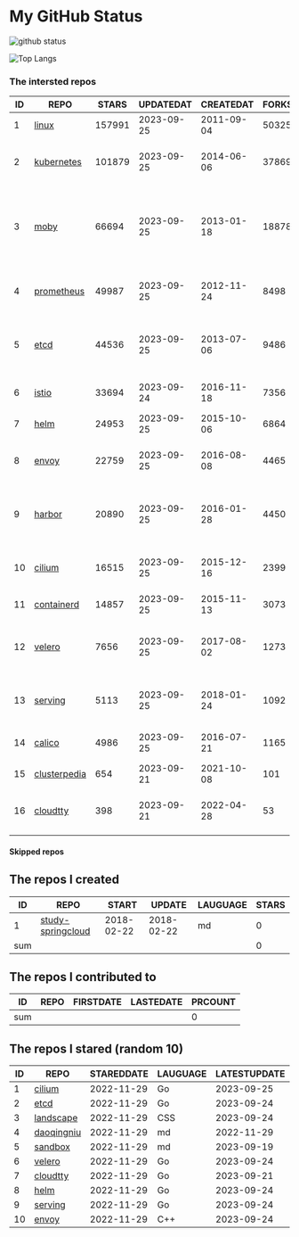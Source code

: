 # My GitHub Status

<img src="https://github-readme-stats-1.yihong0618.vercel.app/api?username=daoqingniu&show_icons=true&&&hide_title=true&count_private=true" alt="github status" />

![Top Langs](https://github-readme-stats-1.yihong0618.vercel.app/api/top-langs/?username=daoqingniu&layout=compact)

<!--START_SECTION:github_repos-->
### The intersted repos
| ID |                              REPO                               | STARS  | UPDATEDAT  | CREATEDAT  | FORKSCOUNT |                                              DESCRIPTIONS                                              |
|----|-----------------------------------------------------------------|--------|------------|------------|------------|--------------------------------------------------------------------------------------------------------|
|  1 | [linux](https://github.com/torvalds/linux)                      | 157991 | 2023-09-25 | 2011-09-04 |      50325 | Linux kernel source tree                                                                               |
|  2 | [kubernetes](https://github.com/kubernetes/kubernetes)          | 101879 | 2023-09-25 | 2014-06-06 |      37869 | Production-Grade Container Scheduling and Management                                                   |
|  3 | [moby](https://github.com/moby/moby)                            |  66694 | 2023-09-25 | 2013-01-18 |      18878 | Moby Project - a collaborative project for the container ecosystem to assemble container-based systems |
|  4 | [prometheus](https://github.com/prometheus/prometheus)          |  49987 | 2023-09-25 | 2012-11-24 |       8498 | The Prometheus monitoring system and time series database.                                             |
|  5 | [etcd](https://github.com/etcd-io/etcd)                         |  44536 | 2023-09-25 | 2013-07-06 |       9486 | Distributed reliable key-value store for the most critical data of a distributed system                |
|  6 | [istio](https://github.com/istio/istio)                         |  33694 | 2023-09-24 | 2016-11-18 |       7356 | Connect, secure, control, and observe services.                                                        |
|  7 | [helm](https://github.com/helm/helm)                            |  24953 | 2023-09-25 | 2015-10-06 |       6864 | The Kubernetes Package Manager                                                                         |
|  8 | [envoy](https://github.com/envoyproxy/envoy)                    |  22759 | 2023-09-25 | 2016-08-08 |       4465 | Cloud-native high-performance edge/middle/service proxy                                                |
|  9 | [harbor](https://github.com/goharbor/harbor)                    |  20890 | 2023-09-25 | 2016-01-28 |       4450 | An open source trusted cloud native registry project that stores, signs, and scans content.            |
| 10 | [cilium](https://github.com/cilium/cilium)                      |  16515 | 2023-09-25 | 2015-12-16 |       2399 | eBPF-based Networking, Security, and Observability                                                     |
| 11 | [containerd](https://github.com/containerd/containerd)          |  14857 | 2023-09-25 | 2015-11-13 |       3073 | An open and reliable container runtime                                                                 |
| 12 | [velero](https://github.com/vmware-tanzu/velero)                |   7656 | 2023-09-25 | 2017-08-02 |       1273 | Backup and migrate Kubernetes applications and their persistent volumes                                |
| 13 | [serving](https://github.com/knative/serving)                   |   5113 | 2023-09-25 | 2018-01-24 |       1092 | Kubernetes-based, scale-to-zero, request-driven compute                                                |
| 14 | [calico](https://github.com/projectcalico/calico)               |   4986 | 2023-09-25 | 2016-07-21 |       1165 | Cloud native networking and network security                                                           |
| 15 | [clusterpedia](https://github.com/clusterpedia-io/clusterpedia) |    654 | 2023-09-21 | 2021-10-08 |        101 | The Encyclopedia of Kubernetes clusters                                                                |
| 16 | [cloudtty](https://github.com/cloudtty/cloudtty)                |    398 | 2023-09-21 | 2022-04-28 |         53 | A Friendly Kubernetes CloudShell (Web Terminal) !                                                      |



#### Skipped repos
<!--END_SECTION:github_repos-->

<!--START_SECTION:my_github-->
## The repos I created
| ID  |                                 REPO                                 |   START    |   UPDATE   | LAUGUAGE | STARS |
|-----|----------------------------------------------------------------------|------------|------------|----------|-------|
|   1 | [study-springcloud](https://github.com/daoqingniu/study-springcloud) | 2018-02-22 | 2018-02-22 | md       |     0 |
| sum |                                                                      |            |            |          |     0 |

## The repos I contributed to
| ID  | REPO | FIRSTDATE | LASTEDATE | PRCOUNT |
|-----|------|-----------|-----------|---------|
| sum |      |           |           |       0 |

## The repos I stared (random 10)
| ID |                          REPO                          | STAREDDATE | LAUGUAGE | LATESTUPDATE |
|----|--------------------------------------------------------|------------|----------|--------------|
|  1 | [cilium](https://github.com/cilium/cilium)             | 2022-11-29 | Go       | 2023-09-25   |
|  2 | [etcd](https://github.com/etcd-io/etcd)                | 2022-11-29 | Go       | 2023-09-24   |
|  3 | [landscape](https://github.com/cncf/landscape)         | 2022-11-29 | CSS      | 2023-09-24   |
|  4 | [daoqingniu](https://github.com/daoqingniu/daoqingniu) | 2022-11-29 | md       | 2022-11-29   |
|  5 | [sandbox](https://github.com/cncf/sandbox)             | 2022-11-29 | md       | 2023-09-19   |
|  6 | [velero](https://github.com/vmware-tanzu/velero)       | 2022-11-29 | Go       | 2023-09-24   |
|  7 | [cloudtty](https://github.com/cloudtty/cloudtty)       | 2022-11-29 | Go       | 2023-09-21   |
|  8 | [helm](https://github.com/helm/helm)                   | 2022-11-29 | Go       | 2023-09-24   |
|  9 | [serving](https://github.com/knative/serving)          | 2022-11-29 | Go       | 2023-09-24   |
| 10 | [envoy](https://github.com/envoyproxy/envoy)           | 2022-11-29 | C++      | 2023-09-24   |

<!--END_SECTION:my_github-->
